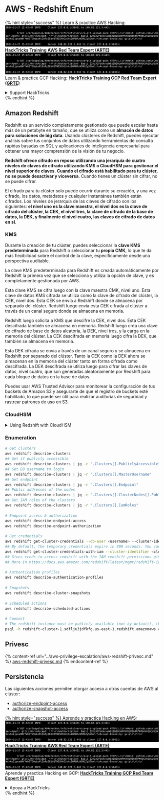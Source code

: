 # AWS - Redshift Enum

{% hint style="success" %}
Learn & practice AWS Hacking:<img src="../../../.gitbook/assets/image (1).png" alt="" data-size="line">[**HackTricks Training AWS Red Team Expert (ARTE)**](https://training.hacktricks.xyz/courses/arte)<img src="../../../.gitbook/assets/image (1).png" alt="" data-size="line">\
Learn & practice GCP Hacking: <img src="../../../.gitbook/assets/image (2).png" alt="" data-size="line">[**HackTricks Training GCP Red Team Expert (GRTE)**<img src="../../../.gitbook/assets/image (2).png" alt="" data-size="line">](https://training.hacktricks.xyz/courses/grte)

<details>

<summary>Support HackTricks</summary>

* Check the [**subscription plans**](https://github.com/sponsors/carlospolop)!
* **Join the** 💬 [**Discord group**](https://discord.gg/hRep4RUj7f) or the [**telegram group**](https://t.me/peass) or **follow** us on **Twitter** 🐦 [**@hacktricks\_live**](https://twitter.com/hacktricks\_live)**.**
* **Share hacking tricks by submitting PRs to the** [**HackTricks**](https://github.com/carlospolop/hacktricks) and [**HackTricks Cloud**](https://github.com/carlospolop/hacktricks-cloud) github repos.

</details>
{% endhint %}

## Amazon Redshift

Redshift es un servicio completamente gestionado que puede escalar hasta más de un petabyte en tamaño, que se utiliza como un **almacén de datos para soluciones de big data**. Usando clústeres de Redshift, puedes ejecutar análisis sobre tus conjuntos de datos utilizando herramientas de consulta rápidas basadas en SQL y aplicaciones de inteligencia empresarial para obtener una mayor comprensión de la visión de tu negocio.

**Redshift ofrece cifrado en reposo utilizando una jerarquía de cuatro niveles de claves de cifrado utilizando KMS o CloudHSM para gestionar el nivel superior de claves**. **Cuando el cifrado está habilitado para tu clúster, no se puede desactivar y viceversa**. Cuando tienes un clúster sin cifrar, no se puede cifrar.

El cifrado para tu clúster solo puede ocurrir durante su creación, y una vez cifrado, los datos, metadatos y cualquier instantánea también están cifrados. Los niveles de jerarquía de las claves de cifrado son los siguientes: **el nivel uno es la clave maestra, el nivel dos es la clave de cifrado del clúster, la CEK, el nivel tres, la clave de cifrado de la base de datos, la DEK, y finalmente el nivel cuatro, las claves de cifrado de datos en sí**.

### KMS

Durante la creación de tu clúster, puedes seleccionar la **clave KMS predeterminada** para Redshift o seleccionar tu **propia CMK**, lo que te da más flexibilidad sobre el control de la clave, específicamente desde una perspectiva auditable.

La clave KMS predeterminada para Redshift es creada automáticamente por Redshift la primera vez que se selecciona y utiliza la opción de clave, y es completamente gestionada por AWS.

Esta clave KMS se cifra luego con la clave maestra CMK, nivel uno. Esta clave de datos KMS cifrada se utiliza como la clave de cifrado del clúster, la CEK, nivel dos. Esta CEK se envía a Redshift donde se almacena por separado del clúster. Redshift luego envía esta CEK cifrada al clúster a través de un canal seguro donde se almacena en memoria.

Redshift luego solicita a KMS que descifre la CEK, nivel dos. Esta CEK descifrada también se almacena en memoria. Redshift luego crea una clave de cifrado de base de datos aleatoria, la DEK, nivel tres, y la carga en la memoria del clúster. La CEK descifrada en memoria luego cifra la DEK, que también se almacena en memoria.

Esta DEK cifrada se envía a través de un canal seguro y se almacena en Redshift por separado del clúster. Tanto la CEK como la DEK ahora se almacenan en la memoria del clúster tanto en forma cifrada como descifrada. La DEK descifrada se utiliza luego para cifrar las claves de datos, nivel cuatro, que son generadas aleatoriamente por Redshift para cada bloque de datos en la base de datos.

Puedes usar AWS Trusted Advisor para monitorear la configuración de tus buckets de Amazon S3 y asegurarte de que el registro de buckets esté habilitado, lo que puede ser útil para realizar auditorías de seguridad y rastrear patrones de uso en S3.

### CloudHSM

<details>

<summary>Using Redshift with CloudHSM</summary>

Al trabajar con CloudHSM para realizar tu cifrado, primero debes establecer una conexión de confianza entre tu cliente HSM y Redshift mientras usas certificados de cliente y servidor.

Esta conexión es necesaria para proporcionar comunicaciones seguras, permitiendo que las claves de cifrado se envíen entre tu cliente HSM y tus clústeres de Redshift. Usando un par de claves privadas y públicas generadas aleatoriamente, Redshift crea un certificado de cliente público, que es cifrado y almacenado por Redshift. Este debe ser descargado y registrado en tu cliente HSM, y asignado a la partición HSM correcta.

Luego debes configurar Redshift con los siguientes detalles de tu cliente HSM: la dirección IP del HSM, el nombre de la partición HSM, la contraseña de la partición HSM y el certificado del servidor HSM público, que es cifrado por CloudHSM usando una clave maestra interna. Una vez que se ha proporcionado esta información, Redshift confirmará y verificará que puede conectarse y acceder a la partición de desarrollo.

Si tus políticas de seguridad internas o controles de gobernanza dictan que debes aplicar rotación de claves, entonces esto es posible con Redshift, permitiéndote rotar claves de cifrado para clústeres cifrados, sin embargo, debes ser consciente de que durante el proceso de rotación de claves, hará que un clúster no esté disponible por un período de tiempo muy corto, por lo que es mejor rotar claves solo cuando sea necesario, o si sientes que pueden haber sido comprometidas.

Durante la rotación, Redshift rotará la CEK para tu clúster y para cualquier respaldo de ese clúster. Rotará una DEK para el clúster, pero no es posible rotar una DEK para las instantáneas almacenadas en S3 que han sido cifradas usando la DEK. Pondrá al clúster en un estado de 'rotación de claves' hasta que el proceso se complete, momento en el cual el estado volverá a 'disponible'.

</details>

### Enumeration
```bash
# Get clusters
aws redshift describe-clusters
## Get if publicly accessible
aws redshift describe-clusters | jq -r ".Clusters[].PubliclyAccessible"
## Get DB username to login
aws redshift describe-clusters | jq -r ".Clusters[].MasterUsername"
## Get endpoint
aws redshift describe-clusters | jq -r ".Clusters[].Endpoint"
## Public addresses of the nodes
aws redshift describe-clusters | jq -r ".Clusters[].ClusterNodes[].PublicIPAddress"
## Get IAM roles of the clusters
aws redshift describe-clusters | jq -r ".Clusters[].IamRoles"

# Endpoint access & authorization
aws redshift describe-endpoint-access
aws redshift describe-endpoint-authorization

# Get credentials
aws redshift get-cluster-credentials --db-user <username> --cluster-identifier <cluster-id>
## By default, the temporary credentials expire in 900 seconds. You can optionally specify a duration between 900 seconds (15 minutes) and 3600 seconds (60 minutes).
aws redshift get-cluster-credentials-with-iam --cluster-identifier <cluster-id>
## Gives creds to access redshift with the IAM redshift permissions given to the current AWS account
## More in https://docs.aws.amazon.com/redshift/latest/mgmt/redshift-iam-access-control-identity-based.html

# Authentication profiles
aws redshift describe-authentication-profiles

# Snapshots
aws redshift describe-cluster-snapshots

# Scheduled actions
aws redshift describe-scheduled-actions

# Connect
# The redshift instance must be publicly available (not by default), the sg need to allow inbounds connections to the port and you need creds
psql -h redshift-cluster-1.sdflju3jdfkfg.us-east-1.redshift.amazonaws.com -U admin -d dev -p 5439
```
## Privesc

{% content-ref url="../aws-privilege-escalation/aws-redshift-privesc.md" %}
[aws-redshift-privesc.md](../aws-privilege-escalation/aws-redshift-privesc.md)
{% endcontent-ref %}

## Persistencia

Las siguientes acciones permiten otorgar acceso a otras cuentas de AWS al clúster:

* [authorize-endpoint-access](https://docs.aws.amazon.com/cli/latest/reference/redshift/authorize-endpoint-access.html)
* [authorize-snapshot-access](https://docs.aws.amazon.com/cli/latest/reference/redshift/authorize-snapshot-access.html)

{% hint style="success" %}
Aprende y practica Hacking en AWS:<img src="../../../.gitbook/assets/image (1).png" alt="" data-size="line">[**HackTricks Training AWS Red Team Expert (ARTE)**](https://training.hacktricks.xyz/courses/arte)<img src="../../../.gitbook/assets/image (1).png" alt="" data-size="line">\
Aprende y practica Hacking en GCP: <img src="../../../.gitbook/assets/image (2).png" alt="" data-size="line">[**HackTricks Training GCP Red Team Expert (GRTE)**<img src="../../../.gitbook/assets/image (2).png" alt="" data-size="line">](https://training.hacktricks.xyz/courses/grte)

<details>

<summary>Apoya a HackTricks</summary>

* Revisa los [**planes de suscripción**](https://github.com/sponsors/carlospolop)!
* **Únete al** 💬 [**grupo de Discord**](https://discord.gg/hRep4RUj7f) o al [**grupo de telegram**](https://t.me/peass) o **síguenos** en **Twitter** 🐦 [**@hacktricks\_live**](https://twitter.com/hacktricks\_live)**.**
* **Comparte trucos de hacking enviando PRs a los** [**HackTricks**](https://github.com/carlospolop/hacktricks) y [**HackTricks Cloud**](https://github.com/carlospolop/hacktricks-cloud) repositorios de github.

</details>
{% endhint %}
